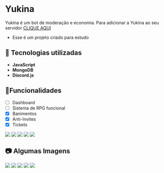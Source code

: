 

# Yukina
Yukina é um bot de moderação e economia.
Para adicionar a Yukina ao seu servidor [CLIQUE AQUI](https://discord.com/oauth2/authorize?client_id=599398298096500747&scope=bot&permissions=8)
- Esse é um projeto criado para estudo
 
## 📡 Tecnologias utilizadas
- **JavaScript**
- **MongoDB**
- **Discord.js**

## 🔰Funcionalidades
 - [ ] Dashboard
 - [ ] Sistema de RPG funcional
 - [x] Banimentos
 - [x] Anti-Invites
 - [x] Tickets

<div display="block">
  <img src="https://cdn.discordapp.com/attachments/926112877776089128/927422296459718696/unknown.png"/>
  <img src="https://cdn.discordapp.com/attachments/926112877776089128/927422522570440774/unknown.png"/>
  <img src="https://cdn.discordapp.com/attachments/915123231885758515/927422676316864622/unknown.png"/>
  <img src="https://cdn.discordapp.com/attachments/915123231885758515/927422900586303488/unknown.png"/>
  <img src="https://cdn.discordapp.com/attachments/915123231885758515/927422844223258624/unknown.png"/>
</div>

## 📷 Algumas Imagens
![](https://cdn.discordapp.com/attachments/926112877776089128/927422296459718696/unknown.png)
![](https://cdn.discordapp.com/attachments/926112877776089128/927422522570440774/unknown.png)
![](https://cdn.discordapp.com/attachments/915123231885758515/927422676316864622/unknown.png)
![](https://cdn.discordapp.com/attachments/915123231885758515/927422900586303488/unknown.png)
![](https://cdn.discordapp.com/attachments/915123231885758515/927422844223258624/unknown.png)
